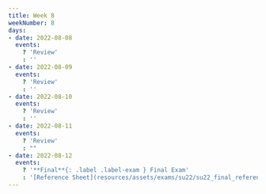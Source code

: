 ```yaml
---
title: Week 8
weekNumber: 8
days:
- date: 2022-08-08
  events:
    ? 'Review'
    : ''
- date: 2022-08-09
  events:
    ? 'Review'
    : ''
- date: 2022-08-10
  events:
    ? 'Review'
    : ''
- date: 2022-08-11
  events:
    ? 'Review'
    : ""
- date: 2022-08-12
  events:
    ? '**Final**{: .label .label-exam } Final Exam'
    : '[Reference Sheet](resources/assets/exams/su22/su22_final_reference_sheet.pdf)'
---
```

